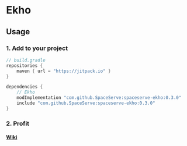 # Ekho

## Usage

### 1. Add to your project
```groovy
// build.gradle
repositories {
    maven { url = "https://jitpack.io" }
}

dependencies {
    // Ekho
    modImplementation "com.github.SpaceServe:spaceserve-ekho:0.3.0"
    include "com.github.SpaceServe:spaceserve-ekho:0.3.0"
}
```

### 2. Profit

#### [Wiki](https://github.com/SpaceServe/spaceserve-ekho/wiki)
